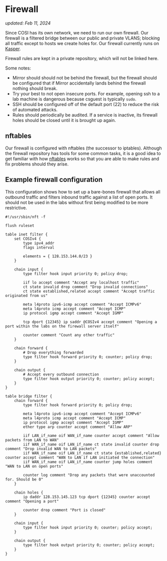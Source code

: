 # Firewall

_updated: Feb 11, 2024_

Since COSI has its own network, we need to run our own firewall. 
Our firewall is a filtered bridge between our public and private VLANS; blocking 
all traffic except to hosts we create holes for. Our firewall currently runs on
[Kasper](../infrastructure/servers/kasper.md).

Firewall rules are kept in a private repository, which will not be linked here.

Some notes:
- Mirror should should not be behind the firewall, but the firewall should be configured that if Mirror accidentally lands behind the firewall nothing should break.
- Try your best to not open insecure ports. For example, opening ssh to a lab machine is dangerous because csguest is typically `sudo`.
- SSH should be configured off of the default port (22) to reduce the risk of automated attacks.
- Rules should periodically be audited. If a service is inactive, its firewall holes should be closed until it is brought up again.

## nftables

Our firewall is configured with nftables (the successor to iptables). 
Although the firewall repository has tools for some common tasks, it is a good
idea to get familiar with how [nftables](https://wiki.nftables.org/) works so
that you are able to make rules and fix problems should they arise.

## Example firewall configuration
This configuration shows how to set up a bare-bones firewall that allows all
outbound traffic and filters inbound traffic against a list of open ports. It
should not be used in the labs without first being modified to be more 
restrictive.

```
#!/usr/sbin/nft -f

flush ruleset

table inet filter {
	set COSIv4 {
		type ipv4_addr
		flags interval

		elements = { 128.153.144.0/23 }
	}

	chain input {
		type filter hook input priority 0; policy drop;

		iif lo accept comment "Accept any localhost traffic"
		ct state invalid drop comment "Drop invalid connections"
		ct state established,related accept comment "Accept traffic originated from us"

		meta l4proto ipv6-icmp accept comment "Accept ICMPv6"
		meta l4proto icmp accept comment "Accept ICMP"
		ip protocol igmp accept comment "Accept IGMP"

		tcp dport {12345} ip saddr @COSIv4 accept comment "Opening a port within the labs on the firewall server itself"

		counter comment "Count any other traffic"
	}

	chain forward {
		# Drop everything forwarded
		type filter hook forward priority 0; counter; policy drop;
	}

	chain output {
		# Accept every outbound connection
		type filter hook output priority 0; counter; policy accept;
	}
}

table bridge filter {
	chain forward {
		type filter hook forward priority 0; policy drop;

		meta l4proto ipv6-icmp accept comment "Accept ICMPv6"
		meta l4proto icmp accept comment "Accept ICMP"
		ip protocol igmp accept comment "Accept IGMP"
		ether type arp counter accept comment "Allow ARP"

		iif LAN_if_name oif WAN_if_name counter accept comment "Allow packets from LAN to WAN"
		iif WAN_if_name oif LAN_if_name ct state invalid counter drop comment "Drop invalid WAN to LAN packets"
		iif WAN_if_name oif LAN_if_name ct state {established,related} counter accept comment "WAN to LAN if LAN initiated the connection"
		iif WAN_if_name oif LAN_if_name counter jump holes comment "WAN to LAN on open ports"

		counter log comment "Drop any packets that were unaccounted for. Should be 0"
	}

	chain holes {
		ip daddr 128.153.145.123 tcp dport {12345} counter accept comment "Opening a port"

		counter drop comment "Port is closed"
	}

	chain input {
		type filter hook input priority 0; counter; policy accept;
	}

	chain output {
		type filter hook output priority 0; counter; policy accept;
	}
}
```